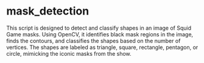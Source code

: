 # mask_detection
This script is designed to detect and classify shapes in an image of Squid Game masks. Using OpenCV, it identifies black mask regions in the image, finds the contours, and classifies the shapes based on the number of vertices. The shapes are labeled as triangle, square, rectangle, pentagon, or circle, mimicking the iconic masks from the show.
